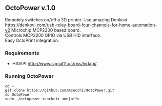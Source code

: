 ## OctoPower v.1.0 ##

Remotely switches on/off a 3D printer. Use amazing Denkovi <https://denkovi.com/usb-relay-board-four-channels-for-home-automation-v2> Microchip MCP2200 based board. <br/>
Controls MCP2200 GPIO via USB HID interface. <br/>
Easy OctoPrint integration. <br/>

### Requirements ###

* HIDAPI http://www.signal11.us/oss/hidapi/.

### Running OctoPower ###
```
cd ~
git clone https://github.com/mcecchi/OctoPower.git
cd OctoPower
sudo ./octopower <socket> <on|off>
```
